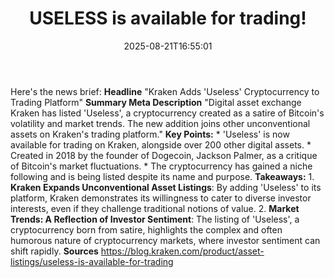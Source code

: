 ﻿---
title: "USELESS is available for trading!"
date: "2025-08-21T16:55:01"
category: "Markets"
summary: ""
slug: "useless is available for trading"
source_urls:
  - "https://blog.kraken.com/product/asset-listings/useless-is-available-for-trading"
seo:
  title: "USELESS is available for trading! | Hash n Hedge"
  description: ""
  keywords: ["news", "markets", "brief"]
---
Here's the news brief:  **Headline** "Kraken Adds 'Useless' Cryptocurrency to Trading Platform"  **Summary Meta Description** "Digital asset exchange Kraken has listed 'Useless', a cryptocurrency created as a satire of Bitcoin's volatility and market trends. The new addition joins other unconventional assets on Kraken's trading platform."  **Key Points:**  * 'Useless' is now available for trading on Kraken, alongside over 200 other digital assets. * Created in 2018 by the founder of Dogecoin, Jackson Palmer, as a critique of Bitcoin's market fluctuations. * The cryptocurrency has gained a niche following and is being listed despite its name and purpose.  **Takeaways:**  1. **Kraken Expands Unconventional Asset Listings**: By adding 'Useless' to its platform, Kraken demonstrates its willingness to cater to diverse investor interests, even if they challenge traditional notions of value. 2. **Market Trends: A Reflection of Investor Sentiment**: The listing of 'Useless', a cryptocurrency born from satire, highlights the complex and often humorous nature of cryptocurrency markets, where investor sentiment can shift rapidly.  **Sources** https://blog.kraken.com/product/asset-listings/useless-is-available-for-trading 
